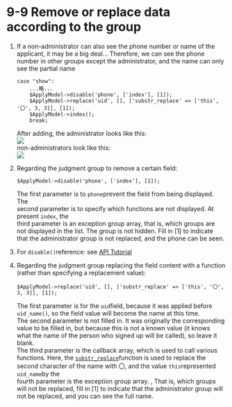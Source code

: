 # 9-9 Remove or replace data according to the group

1. If a non-administrator can also see the phone number or name of the applicant, it may be a big deal... Therefore, we can see the phone number in other groups except the administrator, and the name can only see the partial name

   ```text
   case "show":
       ...略...
       $ApplyModel->disable('phone', ['index'], [1]);
       $ApplyModel->replace('uid', [], ['substr_replace' => ['this', '〇', 3, 3]], [1]);
       $ApplyModel->index();
       break;
   ```

   After adding, the administrator looks like this:  
   ![](https://campus-xoops.tn.edu.tw/uploads/tad_book3/image/47/%E7%81%AB%E7%8B%90%E6%88%AA%E5%9B%BE_2020-06-01T14-54-23.691Z.png)  
   non-administrators look like this:  
   ![](https://campus-xoops.tn.edu.tw/uploads/tad_book3/image/47/Screenshot_2020-06-01%20XOOPS%20%E8%BC%95%E9%AC%86%E6%9E%B6%20-%20%E6%B4%BB%E5%8B%95%E5%A0%B1%E5%90%8D.png)

2. Regarding the judgment group to remove a certain field:

   ```text
   $ApplyModel->disable('phone', ['index'], [1]);
   ```

   The first parameter is to `phone`prevent the field from being displayed. The  
   second parameter is to specify which functions are not displayed. At present `index`, the  
   third parameter is an exception group array, that is, which groups are not displayed in the list. The group is not hidden. Fill in \[1\] to indicate that the administrator group is not replaced, and the phone can be seen.

3. For `disable()`reference: see [API Tutorial](https://xoops.gitbook.io/jill-lazy-framework-api/3.tadmoddata-class/3-5-screen-display/3-5-6-fields-not-displayed-disable-usdcol_name)
4. Regarding the judgment group replacing the field content with a function \(rather than specifying a replacement value\):

   ```text
   $ApplyModel->replace('uid', [], ['substr_replace' => ['this', '〇', 3, 3]], [1]);
   ```

   The first parameter is for the `uid`field, because it was applied before `uid_name()`, so the field value will become the name at this time.  
   The second parameter is not filled in. It was originally the corresponding value to be filled in, but because this is not a known value \(it knows what the name of the person who signed up will be called\), so leave it blank.  
   The third parameter is the callback array, which is used to call various functions. Here, the [`substr_replace`](https://www.w3school.com.cn/php/func_string_substr_replace.asp)function is used to replace the second character of the name with 〇, and the value `this`represented `uid_name`by the  
   fourth parameter is the exception group array. , That is, which groups will not be replaced, fill in \[1\] to indicate that the administrator group will not be replaced, and you can see the full name.


